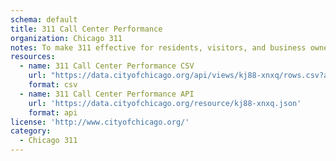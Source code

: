 ```yaml
---
schema: default
title: 311 Call Center Performance
organization: Chicago 311
notes: To make 311 effective for residents, visitors, and business owners, 311 representatives must respond to calls in a timely and accurate manner.
resources:
  - name: 311 Call Center Performance CSV
    url: "https://data.cityofchicago.org/api/views/kj88-xnxq/rows.csv?accessType=DOWNLOAD&bom=true&format=true"
    format: csv
  - name: 311 Call Center Performance API
    url: 'https://data.cityofchicago.org/resource/kj88-xnxq.json'
    format: api
license: 'http://www.cityofchicago.org/'
category:
  - Chicago 311
---
```

